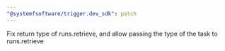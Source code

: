 ```yaml
---
"@systemfsoftware/trigger.dev_sdk": patch
---
```


Fix return type of runs.retrieve, and allow passing the type of the task to runs.retrieve
